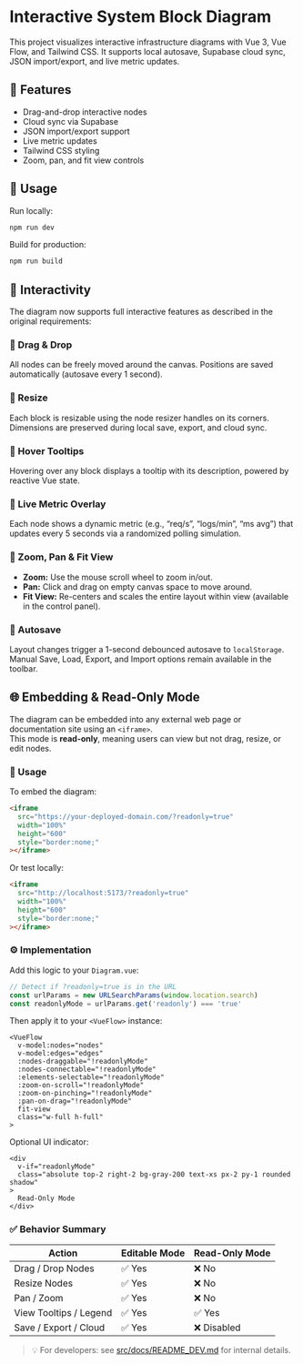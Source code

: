 # Interactive System Block Diagram

This project visualizes interactive infrastructure diagrams with Vue 3, Vue Flow, and Tailwind CSS.
It supports local autosave, Supabase cloud sync, JSON import/export, and live metric updates.

## 🧩 Features

- Drag-and-drop interactive nodes
- Cloud sync via Supabase
- JSON import/export support
- Live metric updates
- Tailwind CSS styling
- Zoom, pan, and fit view controls

## 🧠 Usage

Run locally:
```bash
npm run dev
```

Build for production:
```bash
npm run build
```


## 🧩 Interactivity

The diagram now supports full interactive features as described in the original requirements:

### 🔹 Drag & Drop
All nodes can be freely moved around the canvas. Positions are saved automatically (autosave every 1 second).

### 🔹 Resize
Each block is resizable using the node resizer handles on its corners. Dimensions are preserved during local save, export, and cloud sync.

### 🔹 Hover Tooltips
Hovering over any block displays a tooltip with its description, powered by reactive Vue state.

### 🔹 Live Metric Overlay
Each node shows a dynamic metric (e.g., “req/s”, “logs/min”, “ms avg”) that updates every 5 seconds via a randomized polling simulation.

### 🔹 Zoom, Pan & Fit View
- **Zoom:** Use the mouse scroll wheel to zoom in/out.  
- **Pan:** Click and drag on empty canvas space to move around.  
- **Fit View:** Re-centers and scales the entire layout within view (available in the control panel).

### 🔹 Autosave
Layout changes trigger a 1-second debounced autosave to `localStorage`. Manual Save, Load, Export, and Import options remain available in the toolbar.


## 🌐 Embedding & Read-Only Mode

The diagram can be embedded into any external web page or documentation site using an `<iframe>`.  
This mode is **read-only**, meaning users can view but not drag, resize, or edit nodes.

### 🧩 Usage

To embed the diagram:
```html
<iframe
  src="https://your-deployed-domain.com/?readonly=true"
  width="100%"
  height="600"
  style="border:none;"
></iframe>
```

Or test locally:
```html
<iframe
  src="http://localhost:5173/?readonly=true"
  width="100%"
  height="600"
  style="border:none;"
></iframe>
```

### ⚙️ Implementation

Add this logic to your `Diagram.vue`:
```ts
// Detect if ?readonly=true is in the URL
const urlParams = new URLSearchParams(window.location.search)
const readonlyMode = urlParams.get('readonly') === 'true'
```

Then apply it to your `<VueFlow>` instance:
```vue
<VueFlow
  v-model:nodes="nodes"
  v-model:edges="edges"
  :nodes-draggable="!readonlyMode"
  :nodes-connectable="!readonlyMode"
  :elements-selectable="!readonlyMode"
  :zoom-on-scroll="!readonlyMode"
  :zoom-on-pinching="!readonlyMode"
  :pan-on-drag="!readonlyMode"
  fit-view
  class="w-full h-full"
>
```

Optional UI indicator:
```vue
<div
  v-if="readonlyMode"
  class="absolute top-2 right-2 bg-gray-200 text-xs px-2 py-1 rounded shadow"
>
  Read-Only Mode
</div>
```

### ✅ Behavior Summary
| Action                | Editable Mode | Read-Only Mode |
|-----------------------|---------------|----------------|
| Drag / Drop Nodes     | ✅ Yes         | ❌ No          |
| Resize Nodes          | ✅ Yes         | ❌ No          |
| Pan / Zoom            | ✅ Yes         | ❌ No          |
| View Tooltips / Legend| ✅ Yes         | ✅ Yes         |
| Save / Export / Cloud | ✅ Yes         | ❌ Disabled    |


> 💡 For developers: see [src/docs/README_DEV.md](./src/docs/README_DEV.md) for internal details.
